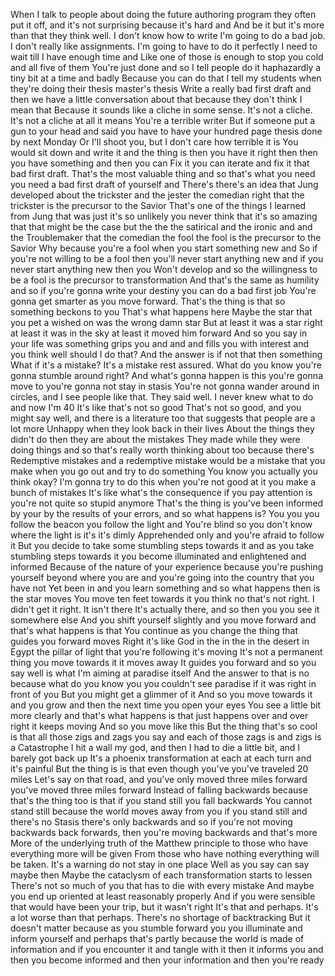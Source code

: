  When I talk to people about doing the future authoring program they often put it off, and it's not surprising because it's hard and And be it but it's more than that they think well. I don't know how to write I'm going to do a bad job. I don't really like assignments. I'm going to have to do it perfectly I need to wait till I have enough time and Like one of those is enough to stop you cold and all five of them You're just done and so I tell people do it haphazardly a tiny bit at a time and badly Because you can do that I tell my students when they're doing their thesis master's thesis Write a really bad first draft and then we have a little conversation about that because they don't think I mean that Because it sounds like a cliche in some sense. It's not a cliche. It's not a cliche at all it means You're a terrible writer But if someone put a gun to your head and said you have to have your hundred page thesis done by next Monday Or I'll shoot you, but I don't care how terrible it is You would sit down and write it and the thing is then you have it right then then you have something and then you can Fix it you can iterate and fix it that bad first draft. That's the most valuable thing and so that's what you need you need a bad first draft of yourself and There's there's an idea that Jung developed about the trickster and the jester the comedian right that the trickster is the precursor to the Savior That's one of the things I learned from Jung that was just it's so unlikely you never think that it's so amazing that that might be the case but the the the satirical and the ironic and and the Troublemaker that the comedian the fool the fool is the precursor to the Savior Why because you're a fool when you start something new and So if you're not willing to be a fool then you'll never start anything new and if you never start anything new then you Won't develop and so the willingness to be a fool is the precursor to transformation And that's the same as humility and so if you're gonna write your destiny you can do a bad first job You're gonna get smarter as you move forward. That's the thing is that so something beckons to you That's what happens here Maybe the star that you pet a wished on was the wrong damn star But at least it was a star right at least it was in the sky at least it moved him forward And so you say in your life was something grips you and and and fills you with interest and you think well should I do that? And the answer is if not that then something What if it's a mistake? It's a mistake rest assured. What do you know you're gonna stumble around right? And what's gonna happen is this you're gonna move to you're gonna not stay in stasis You're not gonna wander around in circles, and I see people like that. They said well. I never knew what to do and now I'm 40 It's like that's not so good That's not so good, and you might say well, and there is a literature too that suggests that people are a lot more Unhappy when they look back in their lives About the things they didn't do then they are about the mistakes They made while they were doing things and so that's really worth thinking about too because there's Redemptive mistakes and a redemptive mistake would be a mistake that you make when you go out and try to do something You know you actually you think okay? I'm gonna try to do this when you're not good at it you make a bunch of mistakes It's like what's the consequence if you pay attention is you're not quite so stupid anymore That's the thing is you've been informed by your by the results of your errors, and so what happens is? You you you follow the beacon you follow the light and You're blind so you don't know where the light is it's it's dimly Apprehended only and you're afraid to follow it But you decide to take some stumbling steps towards it and as you take stumbling steps towards it you become illuminated and enlightened and informed Because of the nature of your experience because you're pushing yourself beyond where you are and you're going into the country that you have not Yet been in and you learn something and so what happens then is the star moves You move ten feet towards it you think no that's not right. I didn't get it right. It isn't there It's actually there, and so then you you see it somewhere else And you shift yourself slightly and you move forward and that's what happens is that You continue as you change the thing that guides you forward moves Right it's like God in the in the in the desert in Egypt the pillar of light that you're following it's moving It's not a permanent thing you move towards it it moves away It guides you forward and so you say well is what I'm aiming at paradise itself And the answer to that is no because what do you know you you couldn't see paradise if it was right in front of you But you might get a glimmer of it And so you move towards it and you grow and then the next time you open your eyes You see a little bit more clearly and that's what happens is that just happens over and over right it keeps moving And so you move like this But the thing that's so cool is that all those zigs and zags you say and each of those zags is and zigs is a Catastrophe I hit a wall my god, and then I had to die a little bit, and I barely got back up It's a phoenix transformation at each at each turn and it's painful But the thing is is that even though you've you've traveled 20 miles Let's say on that road, and you've only moved three miles forward you've moved three miles forward Instead of falling backwards because that's the thing too is that if you stand still you fall backwards You cannot stand still because the world moves away from you if you stand still and there's no Stasis there's only backwards and so if you're not moving backwards back forwards, then you're moving backwards and that's more More of the underlying truth of the Matthew principle to those who have everything more will be given From those who have nothing everything will be taken. It's a warning do not stay in one place Well as you say can say maybe then Maybe the cataclysm of each transformation starts to lessen There's not so much of you that has to die with every mistake And maybe you end up oriented at least reasonably properly And if you were sensible that would have been your trip, but it wasn't right It's that and perhaps. It's a lot worse than that perhaps. There's no shortage of backtracking But it doesn't matter because as you stumble forward you you illuminate and inform yourself and perhaps that's partly because the world is made of information and if you encounter it and tangle with it then it informs you and then you become informed and then your information and then you're ready